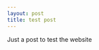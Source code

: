 ```yaml
---
layout: post
title: test post
---
```


	
Just a post to test the website

<div style="position: relative" id="sketch-holder">
</div>


<script src="./p5/p5.js"></script>
<script src="./p5/addons/p5.sound.js"></script>
<script src="./sketches/current.js"></script> 
